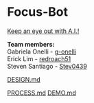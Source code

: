 # Focus-Bot
<ins>Keep an eye out with A.I.!</ins>

**Team members:**   
Gabriela Onelli - [g-onelli](https://github.com/g-onelli)   
Erick Lim - [redroach51](https://github.com/redroach51)   
Steven Santiago - [Stev0439](https://github.com/Stev0439)

[DESIGN.md](https://github.com/Stev0439/Focus-Bot/blob/main/DESIGN.md)

[PROCESS.md](https://github.com/Stev0439/Focus-Bot/blob/main/PROCESS.md)
[DEMO.md](https://github.com/Stev0439/Focus-Bot/blob/main/DEMO.md)
